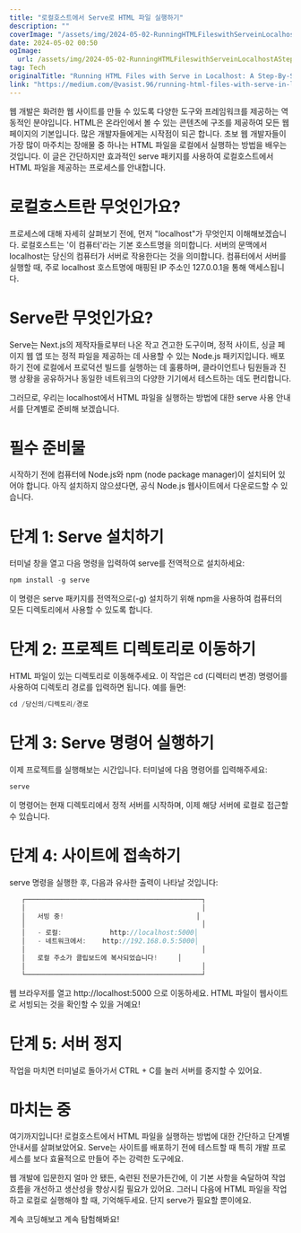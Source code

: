 ```yaml
---
title: "로컬호스트에서 Serve로 HTML 파일 실행하기"
description: ""
coverImage: "/assets/img/2024-05-02-RunningHTMLFileswithServeinLocalhostAStep-By-StepGuide_0.png"
date: 2024-05-02 00:50
ogImage: 
  url: /assets/img/2024-05-02-RunningHTMLFileswithServeinLocalhostAStep-By-StepGuide_0.png
tag: Tech
originalTitle: "Running HTML Files with Serve in Localhost: A Step-By-Step Guide"
link: "https://medium.com/@vasist.96/running-html-files-with-serve-in-localhost-a-step-by-step-guide-e554c2da9eb0"
---
```



웹 개발은 화려한 웹 사이트를 만들 수 있도록 다양한 도구와 프레임워크를 제공하는 역동적인 분야입니다. HTML은 온라인에서 볼 수 있는 콘텐츠에 구조를 제공하여 모든 웹 페이지의 기본입니다. 많은 개발자들에게는 시작점이 되곤 합니다. 초보 웹 개발자들이 가장 많이 마주치는 장애물 중 하나는 HTML 파일을 로컬에서 실행하는 방법을 배우는 것입니다. 이 글은 간단하지만 효과적인 serve 패키지를 사용하여 로컬호스트에서 HTML 파일을 제공하는 프로세스를 안내합니다.

# 로컬호스트란 무엇인가요?

프로세스에 대해 자세히 살펴보기 전에, 먼저 "localhost"가 무엇인지 이해해보겠습니다. 로컬호스트는 '이 컴퓨터'라는 기본 호스트명을 의미합니다. 서버의 문맥에서 localhost는 당신의 컴퓨터가 서버로 작용한다는 것을 의미합니다. 컴퓨터에서 서버를 실행할 때, 주로 localhost 호스트명에 매핑된 IP 주소인 127.0.0.1을 통해 액세스됩니다.

# Serve란 무엇인가요?

<div class="content-ad"></div>

Serve는 Next.js의 제작자들로부터 나온 작고 견고한 도구이며, 정적 사이트, 싱글 페이지 웹 앱 또는 정적 파일을 제공하는 데 사용할 수 있는 Node.js 패키지입니다. 배포하기 전에 로컬에서 프로덕션 빌드를 실행하는 데 훌륭하며, 클라이언트나 팀원들과 진행 상황을 공유하거나 동일한 네트워크의 다양한 기기에서 테스트하는 데도 편리합니다.

그러므로, 우리는 localhost에서 HTML 파일을 실행하는 방법에 대한 serve 사용 안내서를 단계별로 준비해 보겠습니다.

# 필수 준비물

시작하기 전에 컴퓨터에 Node.js와 npm (node package manager)이 설치되어 있어야 합니다. 아직 설치하지 않으셨다면, 공식 Node.js 웹사이트에서 다운로드할 수 있습니다.

<div class="content-ad"></div>

# 단계 1: Serve 설치하기

터미널 창을 열고 다음 명령을 입력하여 serve를 전역적으로 설치하세요:

```js
npm install -g serve
```

이 명령은 serve 패키지를 전역적으로(-g) 설치하기 위해 npm을 사용하여 컴퓨터의 모든 디렉토리에서 사용할 수 있도록 합니다.

<div class="content-ad"></div>

# 단계 2: 프로젝트 디렉토리로 이동하기

HTML 파일이 있는 디렉토리로 이동해주세요. 이 작업은 cd (디렉터리 변경) 명령어를 사용하여 디렉토리 경로를 입력하면 됩니다. 예를 들면:

```js
cd /당신의/디렉토리/경로
```

# 단계 3: Serve 명령어 실행하기

<div class="content-ad"></div>

이제 프로젝트를 실행해보는 시간입니다. 터미널에 다음 명령어를 입력해주세요:

```js
serve
```

이 명령어는 현재 디렉토리에서 정적 서버를 시작하며, 이제 해당 서버에 로컬로 접근할 수 있습니다.

# 단계 4: 사이트에 접속하기

<div class="content-ad"></div>

serve 명령을 실행한 후, 다음과 유사한 출력이 나타날 것입니다:

```js
   ┌────────────────────────────────────────────┐
   │                                            │
   │   서빙 중!                                 │
   │                                            │
   │   - 로컬:            http://localhost:5000│
   │   - 네트워크에서:    http://192.168.0.5:5000│
   │                                            │
   │   로컬 주소가 클립보드에 복사되었습니다!     │
   │                                            │
   └────────────────────────────────────────────┘
```

웹 브라우저를 열고 http://localhost:5000 으로 이동하세요. HTML 파일이 웹사이트로 서빙되는 것을 확인할 수 있을 거예요!

# 단계 5: 서버 정지

<div class="content-ad"></div>

작업을 마치면 터미널로 돌아가서 CTRL + C를 눌러 서버를 중지할 수 있어요.

# 마치는 중

여기까지입니다! 로컬호스트에서 HTML 파일을 실행하는 방법에 대한 간단하고 단계별 안내서를 살펴보았어요. Serve는 사이트를 배포하기 전에 테스트할 때 특히 개발 프로세스를 보다 효율적으로 만들어 주는 강력한 도구에요.

웹 개발에 입문한지 얼마 안 됐든, 숙련된 전문가든간에, 이 기본 사항을 숙달하여 작업 흐름을 개선하고 생산성을 향상시킬 필요가 있어요. 그러니 다음에 HTML 파일을 작업하고 로컬로 실행해야 할 때, 기억해두세요. 단지 serve가 필요할 뿐이에요.

<div class="content-ad"></div>

계속 코딩해보고 계속 탐험해봐요!